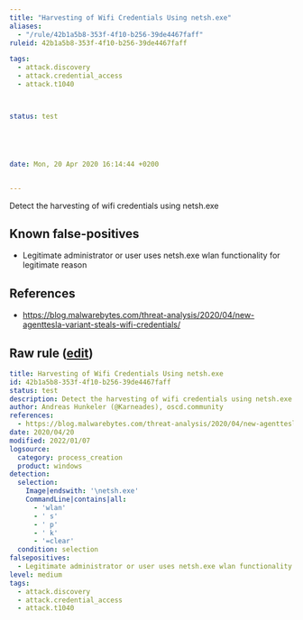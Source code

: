 ```yaml
---
title: "Harvesting of Wifi Credentials Using netsh.exe"
aliases:
  - "/rule/42b1a5b8-353f-4f10-b256-39de4467faff"
ruleid: 42b1a5b8-353f-4f10-b256-39de4467faff

tags:
  - attack.discovery
  - attack.credential_access
  - attack.t1040



status: test





date: Mon, 20 Apr 2020 16:14:44 +0200


---
```


Detect the harvesting of wifi credentials using netsh.exe

<!--more-->


## Known false-positives

* Legitimate administrator or user uses netsh.exe wlan functionality for legitimate reason



## References

* https://blog.malwarebytes.com/threat-analysis/2020/04/new-agenttesla-variant-steals-wifi-credentials/


## Raw rule ([edit](https://github.com/SigmaHQ/sigma/edit/master/rules/windows/process_creation/proc_creation_win_netsh_wifi_credential_harvesting.yml))
```yaml
title: Harvesting of Wifi Credentials Using netsh.exe
id: 42b1a5b8-353f-4f10-b256-39de4467faff
status: test
description: Detect the harvesting of wifi credentials using netsh.exe
author: Andreas Hunkeler (@Karneades), oscd.community
references:
  - https://blog.malwarebytes.com/threat-analysis/2020/04/new-agenttesla-variant-steals-wifi-credentials/
date: 2020/04/20
modified: 2022/01/07
logsource:
  category: process_creation
  product: windows
detection:
  selection:
    Image|endswith: '\netsh.exe'
    CommandLine|contains|all:
      - 'wlan'
      - ' s'
      - ' p'
      - ' k'
      - '=clear'
  condition: selection
falsepositives:
  - Legitimate administrator or user uses netsh.exe wlan functionality for legitimate reason
level: medium
tags:
  - attack.discovery
  - attack.credential_access
  - attack.t1040

```
